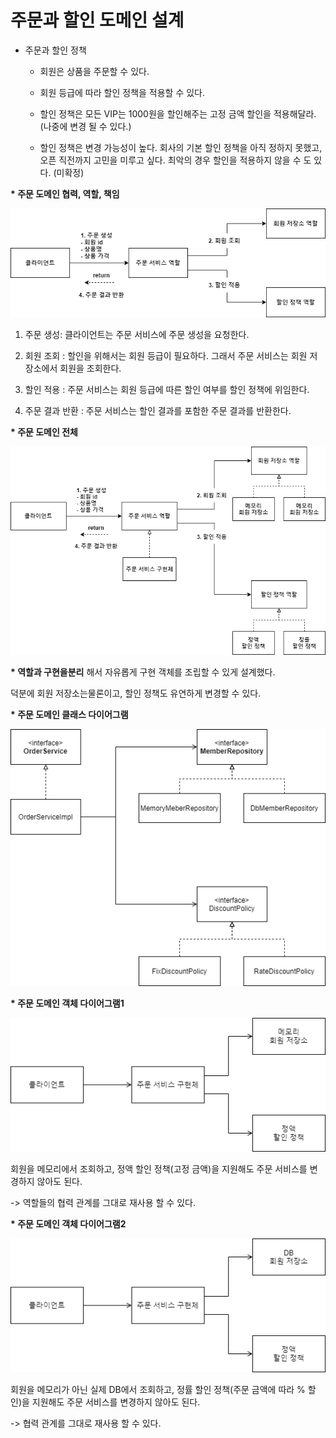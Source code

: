# 주문과 할인 도메인 설계

- 주문과 할인 정책

    - 회원은 상품을 주문할 수 있다.

    - 회원 등급에 따라 할인 정책을 적용할 수 있다.

    - 할인 정책은 모든 VIP는 1000원을 할인해주는 고정 금액 할인을 적용해달라. (나중에 변경 될 수 있다.)

    - 할인 정책은 변경 가능성이 높다. 회사의 기본 할인 정책을 아직 정하지 못했고, 오픈 직전까지 고민을 미루고 싶다. 최악의 경우 할인을 적용하지 않을 수 도 있다. (미확정)


**\* 주문 도메인 협력, 역할, 책임** 

![chap11-1](./image/chap11-1.png)

1. 주문 생성: 클라이언트는 주문 서비스에 주문 생성을 요청한다.

2. 회원 조회 : 할인을 위해서는 회원 등급이 필요하다. 그래서 주문 서비스는 회원 저장소에서 회원을 조회한다.

3. 할인 적용 : 주문 서비스는 회원 등급에 따른 할인 여부를 할인 정책에 위임한다.

4. 주문 결과 반환 : 주문 서비스는 할인 결과를 포함한 주문 결과를 반환한다.


**\* 주문 도메인 전체** 

![chap11-2](./image/chap11-2.png)

**\* 역할과 구현을분리** 해서 자유롭게 구현 객체를 조립할 수 있게 설계했다.

덕분에 회원 저장소는물론이고, 할인 정책도 유연하게 변경할 수 있다.


**\* 주문 도메인 클래스 다이어그램** 

![chap11-3](./image/chap11-3.png)


**\* 주문 도메인 객체 다이어그램1** 

![chap11-4](./image/chap11-4.png)

회원을 메모리에서 조회하고, 정액 할인 정책(고정 금액)을 지원해도 주문 서비스를 변경하지 않아도 된다.

-> 역할들의 협력 관계를 그대로 재사용 할 수 있다.



**\* 주문 도메인 객체 다이어그램2** 

![chap11-5](./image/chap11-5.png)


회원을 메모리가 아닌 실제 DB에서 조회하고, 정률 할인 정책(주문 금액에 따라 % 할인)을 지원해도 주문 서비스를 변경하지 않아도 된다.

-> 협력 관계를 그대로 재사용 할 수 있다.